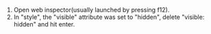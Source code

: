 1. Open web inspector(usually launched by pressing f12).
2. In "style", the "visible" attribute was set to "hidden", delete "visible: hidden" and hit enter.
